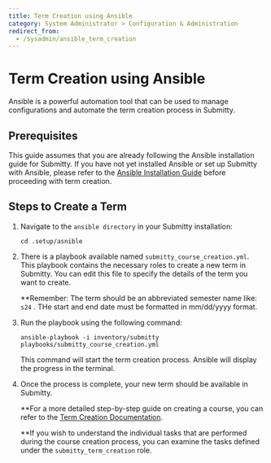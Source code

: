```yaml
---
title: Term Creation using Ansible
category: System Administrator > Configuration & Administration
redirect_from:
  - /sysadmin/ansible_term_creation
---
```


# Term Creation using Ansible

Ansible is a powerful automation tool that can be used to manage configurations and automate the term creation process in Submitty.

## Prerequisites

This guide assumes that you are already following the Ansible installation guide for Submitty. If you have not yet installed Ansible or set up Submitty with Ansible, please refer to the [Ansible Installation Guide](sysadmin/installation/ansible.md) before proceeding with term creation.

## Steps to Create a Term

1. Navigate to the `ansible directory` in your Submitty installation:

    ```
    cd .setup/asnible
    ```

2. There is a playbook available named `submitty_course_creation.yml`. This playbook contains the necessary roles to create a new term in Submitty. You can edit this file to specify the details of the term you want to create.

    **Remember: The term should be an abbreviated semester name like: `s24` . THe start and end date must be formatted in mm/dd/yyyy format. 

3. Run the playbook using the following command:

    ```
    ansible-playbook -i inventory/submitty playbooks/submitty_course_creation.yml
    ```

    This command will start the term creation process. Ansible will display the progress in the terminal.

4. Once the process is complete, your new term should be available in Submitty.

    **For a more detailed step-by-step guide on creating a course, you can refer to the [Term Creation Documentation](term_creation.md). 

    **If you wish to understand the individual tasks that are performed during the course creation process, you can examine the tasks defined under the `submitty_term_creation` role. 